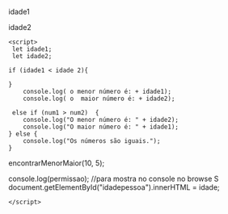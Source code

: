 <!DOCTYPE html>
<html lang="pt-br">
<head>
    <meta charset="UTF-8">
    <meta http-equiv="X-UA-Compatible" content="IE=edge">
    <meta name="viewport" content="width=device-width, initial-scale=1.0">
    <title>Atividade de Classe</title>
</head>
<body>
<p>idade1 <span id = "idade1"></span></p>
<P>idade2 <span id = "idade2"></span></P>

    <script>
     let idade1;
     let idade2;
    
    if (idade1 < idade 2){

    }
        console.log( o menor número é: + idade1);
        console.log( o  maior número é: + idade2);
    
     else if (num1 > num2)  {
        console.log("O menor número é: " + idade2);
        console.log("O maior número é: " + idade1);
    } else {
        console.log("Os números são iguais.");
    }

encontrarMenorMaior(10, 5);

console.log(permissao); //para mostra no console no browse S 
        document.getElementById("idadepessoa").innerHTML = idade;
 

    </script>
